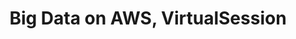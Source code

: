 ---
title: "Big Data on AWS, VirtualSession"
courseThumb: images/courses/aws.jpg
# page title background image
bg_image: ""
# meta description
description : "Learn how to design a cloud-based data warehousing solution using Amazon RedShift."
---